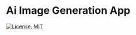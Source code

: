 # Ai Image Generation App

[![License: MIT](https://img.shields.io/badge/License-MIT-yellow.svg)](https://opensource.org/licenses/MIT)
